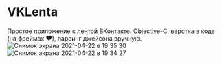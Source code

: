 # VKLenta
Простое приложение с лентой ВКонтакте. Objective-C, верстка в коде (на фреймах ❤️), парсинг джейсона вручную.
![Снимок экрана 2021-04-22 в 19 35 30](https://user-images.githubusercontent.com/13520824/115752720-0db69b80-a3a3-11eb-8398-4fce69db20aa.png)![Снимок экрана 2021-04-22 в 19 34 27](https://user-images.githubusercontent.com/13520824/115752729-0f805f00-a3a3-11eb-8968-d69df8a53a80.png)
